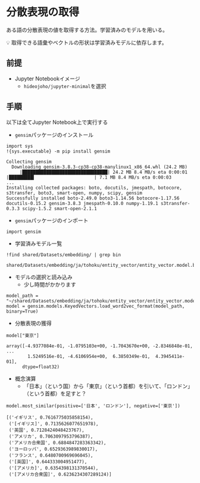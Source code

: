 # 分散表現の取得

ある語の分散表現の値を取得する方法。学習済みのモデルを用いる。

:bulb: 取得できる語彙やベクトルの形状は学習済みモデルに依存します。

## 前提

- Jupyter Notebookイメージ
  - `hideojoho/jupyter-minimal`を選択

## 手順

以下は全てJupyter Notebook上で実行する

- `gensim`パッケージのインストール

```
import sys
!{sys.executable} -m pip install gensim
```
```
Collecting gensim
  Downloading gensim-3.8.3-cp38-cp38-manylinux1_x86_64.whl (24.2 MB)
     |████████████████████████████████| 24.2 MB 8.4 MB/s eta 0:00:01    |█████████▍                      | 7.1 MB 8.4 MB/s eta 0:00:03
...
Installing collected packages: boto, docutils, jmespath, botocore, s3transfer, boto3, smart-open, numpy, scipy, gensim
Successfully installed boto-2.49.0 boto3-1.14.56 botocore-1.17.56 docutils-0.15.2 gensim-3.8.3 jmespath-0.10.0 numpy-1.19.1 s3transfer-0.3.3 scipy-1.5.2 smart-open-2.1.1
```

- `gensim`パッケージのインポート

```
import gensim
```

- 学習済みモデル一覧

```
!find shared/Datasets/embedding/ | grep bin
```
```
shared/Datasets/embedding/ja/tohoku/entity_vector/entity_vector.model.bin
```

- モデルの選択と読み込み
  - 少し時間がかかります

```
model_path = "~/shared/Datasets/embedding/ja/tohoku/entity_vector/entity_vector.model.bin"
model = gensim.models.KeyedVectors.load_word2vec_format(model_path, binary=True)
```

- 分散表現の獲得
  
```
model["東京"]
```
```
array([-4.9377084e-01, -1.0795103e+00, -1.7043670e+00, -2.8346848e-01,
...
        1.5249516e-01, -4.6106954e+00,  6.3850349e-01,  4.3945411e-01],
      dtype=float32)
```

- 概念演算
  - 「日本」（という国）から「東京」（という首都）を引いて、「ロンドン」（という首都）を足すと？

```
model.most_similar(positive=['日本', 'ロンドン'], negative=['東京'])
```
```
[('イギリス', 0.7616775035858154),
 ('[イギリス]', 0.7135626077651978),
 ('英国', 0.7128424048423767),
 ('アメリカ', 0.7063097953796387),
 ('アメリカ合衆国', 0.6884847283363342),
 ('ヨーロッパ', 0.6529363989830017),
 ('フランス', 0.6480700969696045),
 ('[英国]', 0.644333004951477),
 ('[アメリカ]', 0.6354398131370544),
 ('[アメリカ合衆国]', 0.6236234307289124)]
 ```
